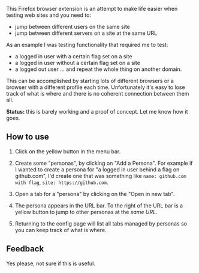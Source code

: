 This Firefox browser extension is an attempt to make life easier when testing web sites and you need to:
* jump between different users on the same site
* jump between different servers on a site at the same URL

As an example I was testing functionality that required me to test:
* a logged in user with a certain flag set on a site
* a logged in user without a certain flag set on a site
* a logged out user
... and repeat the whole thing on another domain.

This can be accomplished by starting lots of different browsers or a browser with a different profile each time. Unfortunately it's easy to lose track of what is where and there is no coherent connection between them all.

**Status:** this is barely working and a proof of concept. Let me know how it goes.

How to use
----------

1. Click on the yellow button in the menu bar.

2. Create some "personas", by clicking on "Add a Persona". For example if I wanted to create a persona for "a logged in user behind a flag on github.com", I'd create one that was something like `name: github.com with flag`, `site: https://github.com`.

3. Open a tab for a "persona" by clicking on the "Open in new tab".

4. The persona appears in the URL bar. To the right of the URL bar is a yellow button to jump to other personas at the *same URL*.

5. Returning to the config page will list all tabs managed by personas so you can keep track of what is where.

Feedback
--------

Yes please, not sure if this is useful.
